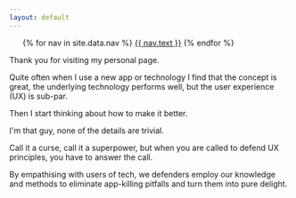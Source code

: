 ```yaml
---
layout: default
---
```


<ul class="nav-menu">
{% for nav in site.data.nav %}
<li{% if nav.url == page.url %} class="active"{% endif %}><a href="{{ nav.url }}">{{ nav.text }}</a></li>
{% endfor %}</ul>

<div class="intro">

<p>Thank you for visiting my personal page.</p>

<p>Quite often when I use a new app or technology I find that the concept is great, the underlying technology performs well, but the user experience (UX) is sub-par.</p>

<p>Then I start thinking about how to make it better.</p>

<p>I'm that guy, none of the details are trivial.</p>

<p>Call it a curse, call it a superpower, but when you are called to defend UX principles, you have to answer the call.</p>

<p>By empathising with users of tech, we defenders employ our knowledge and methods to eliminate app-killing pitfalls and turn them into pure delight.</p>

</div>